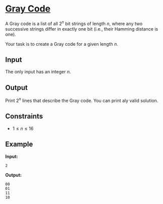 # [Gray Code](https://cses.fi/problemset/task/2205)

A Gray code is a list of all $2^n$ bit strings of length $n$, where any two successive strings differ in exactly one bit (i.e., their Hamming distance is one).

Your task is to create a Gray code for a given length $n$.

## Input

The only input has an integer $n$.

## Output

Print $2^n$ lines that describe the Gray code. You can print aly valid solution.

## Constraints

* $1 \le n \le 16$

## Example

**Input:**

`2`

**Output:**

```
00
01
11
10
```

